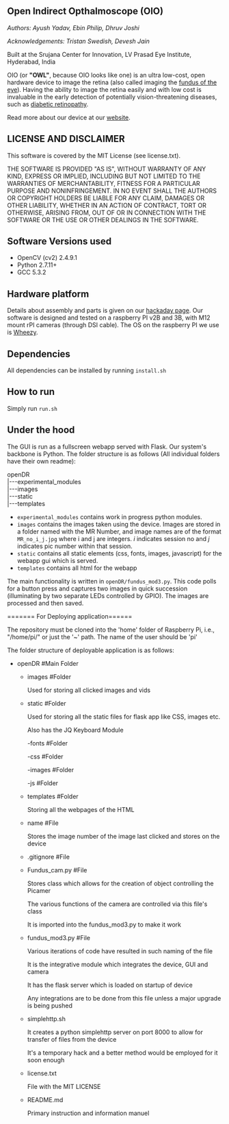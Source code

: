 ## Open Indirect Opthalmoscope (OIO)
_Authors: Ayush Yadav, Ebin Philip, Dhruv Joshi_

_Acknowledgements: Tristan Swedish, Devesh Jain_

Built at the Srujana Center for Innovation, LV Prasad Eye Institute, Hyderabad, India

OIO (or **"OWL"**, because OIO looks like one) is an ultra low-cost, open hardware device to image the retina (also called imaging the [fundus of the eye](https://en.wikipedia.org/wiki/Fundus_(eye))). Having the ability to image the retina easily and with low cost is invaluable in the early detection of potentially vision-threatening diseases, such as [diabetic retinopathy](https://en.wikipedia.org/wiki/Diabetic_retinopathy).

Read more about our device at our [website](http://lvpmitra.com/oio#introduction).

## LICENSE AND DISCLAIMER
This software is covered by the MIT License (see license.txt). 

THE SOFTWARE IS PROVIDED "AS IS", WITHOUT WARRANTY OF ANY KIND, EXPRESS OR
IMPLIED, INCLUDING BUT NOT LIMITED TO THE WARRANTIES OF MERCHANTABILITY,
FITNESS FOR A PARTICULAR PURPOSE AND NONINFRINGEMENT. IN NO EVENT SHALL THE
AUTHORS OR COPYRIGHT HOLDERS BE LIABLE FOR ANY CLAIM, DAMAGES OR OTHER
LIABILITY, WHETHER IN AN ACTION OF CONTRACT, TORT OR OTHERWISE, ARISING FROM,
OUT OF OR IN CONNECTION WITH THE SOFTWARE OR THE USE OR OTHER DEALINGS IN THE
SOFTWARE.

## Software Versions used
* OpenCV (cv2) 2.4.9.1
* Python 2.7.11+
* GCC 5.3.2

## Hardware platform
Details about assembly and parts is given on our [hackaday page](https://hackaday.io/project/11943-open-indirect-ophthalmoscope). Our software is designed and tested on a raspberry PI v2B and 3B, with M12 mount rPI cameras (through DSI cable). The OS on the raspberry PI we use is [Wheezy](https://downloads.raspberrypi.org/raspbian/images/2013-07-26-wheezy-raspbian/).

## Dependencies
All dependencies can be installed by running `install.sh`

## How to run
Simply run `run.sh`

## Under the hood

The GUI is run as a fullscreen webapp served with Flask. Our system's backbone is Python.
The folder structure is as follows (All individual folders have their own readme):


openDR  
   |---experimental_modules  
   |---images  
   |---static  
   |---templates  


* `experimental_modules` contains work in progress python modules. 
* `images` contains the images taken using the device. Images are stored in a folder named with the MR Number, and image names are of the format `MR_no_i_j.jpg` where i and j are integers. _i_ indicates session no and _j_ indicates pic number within that session.
* `static` contains all static elements (css, fonts, images, javascript) for the webapp gui which is served.
* `templates` contains all html for the webapp

The main functionality is written in `openDR/fundus_mod3.py`. This code polls for a button press and captures two images in quick succession (illuminating by two separate LEDs controlled by GPIO). The images are processed and then saved.

======= For Deploying application======

The repository must be cloned into the 'home' folder of Raspberry Pi, i.e., "/home/pi/" or just the '~' path. 
The name of the user should be 'pi'


The folder structure of deployable application is as follows:

- openDR #Main Folder

	- images #Folder
		
		Used for storing all clicked images and vids
	
	- static #Folder
		
		Used for storing all the static files for flask app like CSS, images etc. 
		
		Also has the JQ Keyboard Module
		
		-fonts  #Folder
		
		-css    #Folder
		
		-images #Folder
		
		-js     #Folder
	
	- templates #Folder
		
		Storing all the webpages of the HTML
	
	- name #File
		
		Stores the image number of the image last clicked and stores on the device
	
	- .gitignore #File

	- Fundus_cam.py #File
		
		Stores class which allows for the creation of object controlling the Picamer
		
		The various functions of the camera are controlled via this file's class
		
		It is imported into the fundus_mod3.py to make it work

	- fundus_mod3.py #File
		
		Various iterations of code have resulted in such naming of the file
		
		It is the integrative module which integrates the device, GUI and camera
		
		It has the flask server which is loaded on startup of device
		
		Any integrations are to be done from this file unless a major upgrade is being pushed


	- simplehttp.sh
		
		It creates a python simplehttp server on port 8000 to allow for transfer of files from the device
		
		It's a temporary hack and a better method would be employed for it soon enough

	- license.txt
		
		File with the MIT LICENSE

	- README.md
		
		Primary instruction and information manuel 
